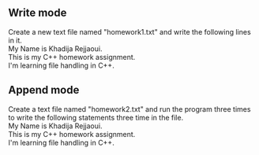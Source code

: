 ## Write mode

Create a new text file named "homework1.txt" and write the following lines in it.
<br>My Name is Khadija Rejjaoui.
<br>This is my C++ homework assignment.
<br>I'm learning file handling in C++.

## Append mode

Create a text file named "homework2.txt" and run the program three times to write the following statements three time in the file.
<br>My Name is Khadija Rejjaoui.
<br>This is my C++ homework assignment.
<br>I'm learning file handling in C++.

